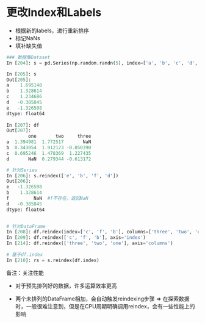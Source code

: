 # 更改Index和Labels

- 根据新的labels，进行重新排序
- 标记NaNs
- 填补缺失值

```python
### 数据集Dataset
In [204]: s = pd.Series(np.random.randn(5), index=['a', 'b', 'c', 'd', 'e'])

In [205]: s
Out[205]: 
a    1.695148
b    1.328614
c    1.234686
d   -0.385845
e   -1.326508
dtype: float64
 
In [207]: df
Out[207]: 
        one       two     three
a  1.394981  1.772517       NaN
b  0.343054  1.912123 -0.050390
c  0.695246  1.478369  1.227435
d       NaN  0.279344 -0.613172

# 针对Series
In [206]: s.reindex(['e', 'b', 'f', 'd'])
Out[206]: 
e   -1.326508
b    1.328614
f         NaN  #f不存在，返回NaN
d   -0.385845
dtype: float64
    

# 针对DataFrame
In [208]: df.reindex(index=['c', 'f', 'b'], columns=['three', 'two', 'one'])
In [209]: df.reindex(['c', 'f', 'b'], axis='index')
In [214]: df.reindex(['three', 'two', 'one'], axis='columns')
    
# 基于df.index
In [210]: rs = s.reindex(df.index)
```

备注：关注性能

- 对于预先排列好的数据，许多运算效率更高

- 两个未排列的DataFrame相加，会自动触发reindexing步骤 => 在探索数据时，一般很难注意到，但是在CPU周期明确调用reindex，会有一些性能上的影响

